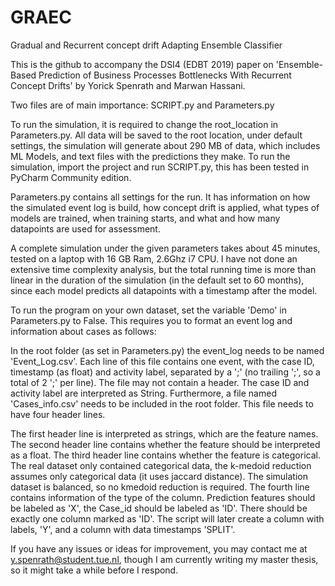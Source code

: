 # GRAEC
Gradual and Recurrent concept drift Adapting Ensemble Classifier

This is the github to accompany the DSI4 (EDBT 2019) paper on 'Ensemble-Based Prediction of Business Processes Bottlenecks With Recurrent Concept Drifts' by Yorick Spenrath and Marwan Hassani.

Two files are of main importance: SCRIPT.py and Parameters.py

To run the simulation, it is required to change the root_location in Parameters.py. All data will be saved to the root location, under default settings, the simulation will generate about 290 MB of data, which includes ML Models, and text files with the predictions they make. To run the simulation, import the project and run SCRIPT.py, this has been tested in PyCharm Community edition.

Parameters.py contains all settings for the run. It has information on how the simulated event log is build, how concept drift is applied, what types of models are trained, when training starts, and what and how many datapoints are used for assessment.

A complete simulation under the given parameters takes about 45 minutes, tested on a laptop with 16 GB Ram, 2.6Ghz i7 CPU. I have not done an extensive time complexity analysis, but the total running time is more than linear in the duration of the simulation (in the default set to 60 months), since each model predicts all datapoints with a timestamp after the model.

To run the program on your own dataset, set the variable 'Demo' in Parameters.py to False. This requires you to format an event log and information about cases as follows:

In the root folder (as set in Parameters.py) the event_log needs to be named 'Event_Log.csv'. Each line of this file contains one event, with the case ID, timestamp (as float) and activity label, separated by a ';' (no trailing ';', so a total of 2 ';' per line). The file may not contain a header. The case ID and activity label are interpreted as String. Furthermore, a file named 'Cases_info.csv' needs to be included in the root folder. This file needs to have four header lines.

The first header line is interpreted as strings, which are the feature names.
The second header line contains whether the feature should be interpreted as a float.
The third header line contains whether the feature is categorical. The real dataset only contained categorical data, the k-medoid reduction assumes only categorical data (it uses jaccard distance). The simulation dataset is balanced, so no kmedoid reduction is required.
The fourth line contains information of the type of the column. Prediction features should be labeled as 'X', the Case_id should be labeled as 'ID'. There should be exactly one column marked as 'ID'. The script will later create a column with labels, 'Y', and a column with data timestamps 'SPLIT'.

If you have any issues or ideas for improvement, you may contact me at y.spenrath@student.tue.nl, though I am currently writing my master thesis, so it might take a while before I respond.
